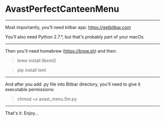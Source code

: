 # AvastPerfectCanteenMenu

---

Most importantly, you’ll need bitbar app: https://getbitbar.com

You'll also need Python 2.7.*, but that's probably part of your macOs

---

Then you'll need homebrew (https://brew.sh) and then:

> brew install libxml2

> pip install lxml

---

And after you add .py file into Bitbar directory, you'll need to give it executable permissions:

> chmod +x avast_menu.5m.py

---

That's it. Enjoy...
